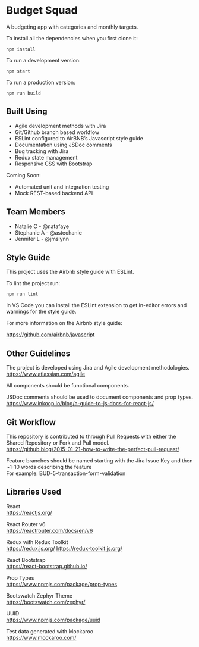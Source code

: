 # Budget Squad

A budgeting app with categories and monthly targets.

To install all the dependencies when you first clone it:

```
npm install
```

To run a development version:

```
npm start
```

To run a production version:

```
npm run build
```

## Built Using

- Agile development methods with Jira
- Git/Github branch based workflow
- ESLint configured to AirBNB’s Javascript style guide
- Documentation using JSDoc comments
- Bug tracking with Jira
- Redux state management
- Responsive CSS with Bootstrap

Coming Soon:

- Automated unit and integration testing
- Mock REST-based backend API

## Team Members

- Natalie C - @natafaye
- Stephanie A - @asteohanie
- Jennifer L - @jmslynn

## Style Guide

This project uses the Airbnb style guide with ESLint.

To lint the project run:

```
npm run lint
```

In VS Code you can install the ESLint extension to get in-editor errors and warnings for the style guide.

For more information on the Airbnb style guide:

https://github.com/airbnb/javascript

## Other Guidelines

The project is developed using Jira and Agile development methodologies.  
https://www.atlassian.com/agile

All components should be functional components.

JSDoc comments should be used to document components and prop types.  
https://www.inkoop.io/blog/a-guide-to-js-docs-for-react-js/

## Git Workflow

This repository is contributed to through Pull Requests with either the Shared Repository or Fork and Pull model.  
https://github.blog/2015-01-21-how-to-write-the-perfect-pull-request/

Feature branches should be named starting with the Jira Issue Key and then ~1-10 words describing the feature  
For example: BUD-5-transaction-form-validation

## Libraries Used

React  
https://reactjs.org/

React Router v6  
https://reactrouter.com/docs/en/v6

Redux with Redux Toolkit  
https://redux.js.org/
https://redux-toolkit.js.org/

React Bootstrap  
https://react-bootstrap.github.io/

Prop Types  
https://www.npmjs.com/package/prop-types

Bootswatch Zephyr Theme  
https://bootswatch.com/zephyr/

UUID  
https://www.npmjs.com/package/uuid

Test data generated with Mockaroo  
https://www.mockaroo.com/

